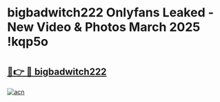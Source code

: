 # bigbadwitch222 Onlyfans Leaked - New Video & Photos March 2025 !kqp5o

# <h2><a href="https://flzmeg.iuczelnia.edu.pl?title=bigbadwitch222&ref=kqp5o">🔗👉 🔴 bigbadwitch222</a></h2>

[![acn](https://github.com/user-attachments/assets/0f9c940e-d8b0-45ae-aac7-cd30a18b3e1c)](https://flzmeg.iuczelnia.edu.pl?title=bigbadwitch222&ref=kqp5o)

